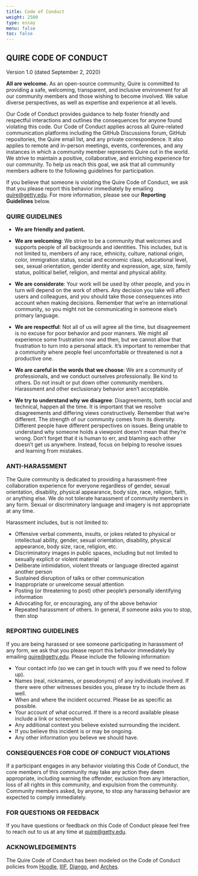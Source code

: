 ```yaml
---
title: Code of Conduct
weight: 2500
type: essay
menu: false
toc: false
---
```


## QUIRE CODE OF CONDUCT

Version 1.0 (dated September 2, 2020)

**All are welcome.** As an open-source community, Quire is committed to providing a safe, welcoming, transparent, and inclusive environment for all our community members and those wishing to become involved. We value diverse perspectives, as well as expertise and experience at all levels.

Our Code of Conduct provides guidance to help foster friendly and respectful interactions and outlines the consequences for anyone found violating this code. Our Code of Conduct applies across all Quire-related communication platforms including the GitHub Discussions forum, GitHub repositories, the Quire email list, and any private correspondence. It also applies to remote and in-person meetings, events, conferences, and any instances in which a community member represents Quire out in the world. We strive to maintain a positive, collaborative, and enriching experience for our community. To help us reach this goal, we ask that all community members adhere to the following guidelines for participation.

If you believe that someone is violating the Quire Code of Conduct, we ask that you please report this behavior immediately by emailing quire@getty.edu. For more information, please see our **Reporting Guidelines** below.

### QUIRE GUIDELINES

- **We are friendly and patient.**

- **We are welcoming**: We strive to be a community that welcomes and supports people of all backgrounds and identities. This includes, but is not limited to, members of any race, ethnicity, culture, national origin, color, immigration status, social and economic class, educational level, sex, sexual orientation, gender identity and expression, age, size, family status, political belief, religion, and mental and physical ability.

- **We are considerate**: Your work will be used by other people, and you in turn will depend on the work of others. Any decision you take will affect users and colleagues, and you should take those consequences into account when making decisions. Remember that we’re an international community, so you might not be communicating in someone else’s primary language.

- **We are respectful**: Not all of us will agree all the time, but disagreement is no excuse for poor behavior and poor manners. We might all experience some frustration now and then, but we cannot allow that frustration to turn into a personal attack. It’s important to remember that a community where people feel uncomfortable or threatened is not a productive one.

- **We are careful in the words that we choose**: We are a community of professionals, and we conduct ourselves professionally. Be kind to others. Do not insult or put down other community members. Harassment and other exclusionary behavior aren’t acceptable.

- **We try to understand why we disagree**: Disagreements, both social and technical, happen all the time. It is important that we resolve disagreements and differing views constructively. Remember that we’re different. The strength of our community comes from its diversity. Different people have different perspectives on issues. Being unable to understand why someone holds a viewpoint doesn’t mean that they’re wrong. Don’t forget that it is human to err, and blaming each other doesn’t get us anywhere. Instead, focus on helping to resolve issues and learning from mistakes.


### ANTI-HARASSMENT

The Quire community is dedicated to providing a harassment-free collaboration experience for everyone regardless of gender, sexual orientation, disability, physical appearance, body size, race, religion, faith, or anything else. We do not tolerate harassment of community members in any form. Sexual or discriminatory language and imagery is not appropriate at any time.

Harassment includes, but is not limited to:

- Offensive verbal comments, insults, or jokes related to physical or intellectual ability, gender, sexual orientation, disability, physical appearance, body size, race, religion, etc.
- Discriminatory images in public spaces, including but not limited to sexually explicit or violent material
- Deliberate intimidation, violent threats or language directed against another person
- Sustained disruption of talks or other communication
- Inappropriate or unwelcome sexual attention
- Posting (or threatening to post) other people’s personally identifying information
- Advocating for, or encouraging, any of the above behavior
- Repeated harassment of others. In general, if someone asks you to stop, then stop


### REPORTING GUIDELINES

If you are being harassed or see someone participating in harassment of any form, we ask that you please report this behavior immediately by emailing quire@getty.edu. Please include the following information:

- Your contact info (so we can get in touch with you if we need to follow up).
- Names (real, nicknames, or pseudonyms) of any individuals involved. If there were other witnesses besides you, please try to include them as well.
- When and where the incident occurred. Please be as specific as possible.
- Your account of what occurred. If there is a record available please include a link or screenshot.
- Any additional context you believe existed surrounding the incident.
- If you believe this incident is or may be ongoing.
- Any other information you believe we should have.


### CONSEQUENCES FOR CODE OF CONDUCT VIOLATIONS

If a participant engages in any behavior violating this Code of Conduct, the core members of this community may take any action they deem appropriate, including warning the offender, exclusion from any interaction, loss of all rights in this community, and expulsion from the community. Community members asked, by anyone, to stop any harassing behavior are expected to comply immediately.

### FOR QUESTIONS OR FEEDBACK

If you have questions or feedback on this Code of Conduct please feel free to reach out to us at any time at quire@getty.edu.

### ACKNOWLEDGEMENTS

The Quire Code of Conduct has been modeled on the Code of Conduct policies from [Hoodie](http://hood.ie/code-of-conduct/), [IIIF](https://iiif.io/event/conduct/), [Django](https://www.djangoproject.com/conduct/), and [Arches](https://www.archesproject.org/code-of-conduct/).
